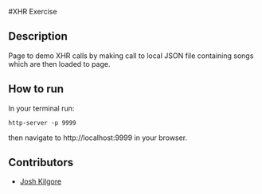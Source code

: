 #XHR Exercise

## Description
Page to demo XHR calls by making call to local JSON file containing songs which are then loaded to page.  

## How to run
In your terminal run:
```
http-server -p 9999
```
then navigate to http://localhost:9999 in your browser.

## Contributors
* [Josh Kilgore](https://github.com/jkillz2020)
